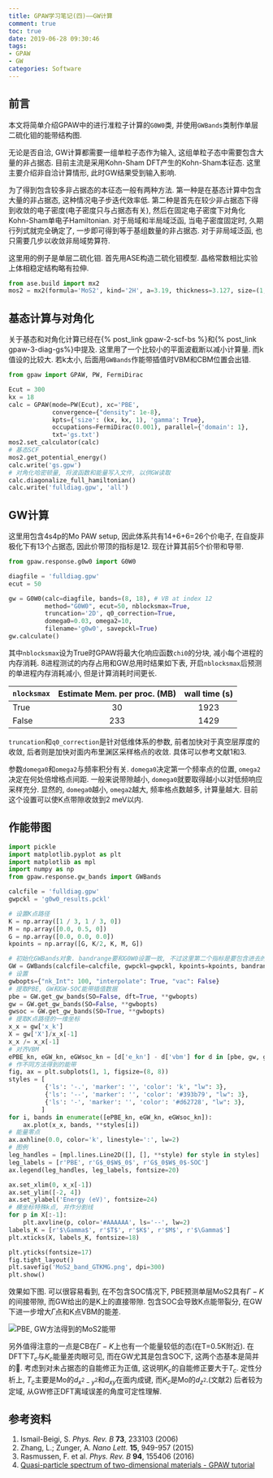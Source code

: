 ```yaml
---
title: GPAW学习笔记(四)——GW计算
comment: true
toc: true
date: 2019-06-28 09:30:46
tags:
- GPAW
- GW
categories: Software
---
```


## 前言

本文将简单介绍GPAW中的进行准粒子计算的`G0W0`类, 并使用`GWBands`类制作单层二硫化钼的能带结构图.<!--more-->

无论是否自洽, GW计算都需要一组单粒子态作为输入, 这组单粒子态中需要包含大量的非占据态. 目前主流是采用Kohn-Sham DFT产生的Kohn-Sham本征态. 这里主要介绍非自洽计算情形, 此时GW结果受到输入影响.

为了得到包含较多非占据态的本征态一般有两种方法. 第一种是在基态计算中包含大量的非占据态, 这种情况电子步迭代效率低. 第二种是首先在较少非占据态下得到收敛的电子密度(电子密度只与占据态有关), 然后在固定电子密度下对角化Kohn-Sham单电子Hamiltonian. 对于局域和半局域泛函, 当电子密度固定时, 久期行列式就完全确定了, 一步即可得到等于基组数量的非占据态. 对于非局域泛函, 也只需要几步以收敛非局域势算符.

这里用的例子是单层二硫化钼. 首先用ASE构造二硫化钼模型. 晶格常数相比实验上体相稳定结构略有拉伸.

```python
from ase.build import mx2
mos2 = mx2(formula='MoS2', kind='2H', a=3.19, thickness=3.127, size=(1, 1, 1), vacuum=5.0)
```

## 基态计算与对角化

关于基态和对角化计算已经在{% post_link gpaw-2-scf-bs %}和{% post_link gpaw-3-diag-gs%}中提及. 这里用了一个比较小的平面波截断以减小计算量. 而k值设的比较大. 若k太小, 后面用`GWBands`作能带插值时VBM和CBM位置会出错.

```python
from gpaw import GPAW, PW, FermiDirac

Ecut = 300
kx = 18
calc = GPAW(mode=PW(Ecut), xc='PBE',
            convergence={"density": 1e-8},
            kpts={'size': (kx, kx, 1), 'gamma': True},
            occupations=FermiDirac(0.001), parallel={'domain': 1},
            txt='gs.txt')
mos2.set_calculator(calc)
# 基态SCF
mos2.get_potential_energy()
calc.write('gs.gpw')
# 对角化哈密顿量, 将波函数和能量写入文件, 以供GW读取
calc.diagonalize_full_hamiltonian()
calc.write('fulldiag.gpw', 'all')
```

## GW计算

这里用包含4s4p的Mo PAW setup, 因此体系共有14+6+6=26个价电子, 在自旋非极化下有13个占据态, 因此价带顶的指标是12. 现在计算其前5个价带和导带.

```python
from gpaw.response.g0w0 import G0W0

diagfile = 'fulldiag.gpw'
ecut = 50

gw = G0W0(calc=diagfile, bands=(8, 18), # VB at index 12
          method="G0W0", ecut=50, nblocksmax=True,
          truncation='2D', q0_correction=True,
          domega0=0.03, omega2=10,
          filename='g0w0', savepckl=True)
gw.calculate()
```

其中`nblocksmax`设为True时GPAW将最大化响应函数`chi0`的分块, 减小每个进程的内存消耗. 8进程测试的内存占用和GW总用时结果如下表, 开启`nblocksmax`后预测的单进程内存消耗减小, 但是计算消耗时间更长.

| `nlocksmax` | Estimate Mem. per proc. (MB) | wall time (s) |
| :---------- | :--------------------------: | :-----------: |
| True        |              30              |     1923      |
| False       |             233              |     1429      |

`truncation`和`q0_correction`是针对低维体系的参数, 前者加快对于真空层厚度的收敛, 后者则是加快对面内布里渊区采样格点的收敛. 具体可以参考文献1和3.

参数`domega0`和`omega2`与频率积分有关. `domega0`决定第一个频率点的位置, `omega2`决定在何处倍增格点间距. 一般来说带隙越小, `domega0`就要取得越小以对低频响应采样充分.  显然的, `domega0`越小, `omega2`越大, 频率格点数越多, 计算量越大. 目前这个设置可以使K点带隙收敛到2 meV以内.

## 作能带图

```python
import pickle
import matplotlib.pyplot as plt
import matplotlib as mpl
import numpy as np
from gpaw.response.gw_bands import GWBands

calcfile = 'fulldiag.gpw'
gwpckl = 'g0w0_results.pckl'

# 设置K点路径
K = np.array([1 / 3, 1 / 3, 0])
M = np.array([0.0, 0.5, 0])
G = np.array([0.0, 0.0, 0.0])
kpoints = np.array([G, K/2, K, M, G])

# 初始化GWBands对象. bandrange要和G0W0设置一致, 不过这里第二个指标是要包含进去的
GW = GWBands(calcfile=calcfile, gwpckl=gwpckl, kpoints=kpoints, bandrange=(8,17))
# 设置
gwbopts={"nk_Int": 100, "interpolate": True, "vac": False}
# 提取PBE, GW和GW-SOC能带插值数据
pbe = GW.get_gw_bands(SO=False, dft=True, **gwbopts)
gw = GW.get_gw_bands(SO=False, **gwbopts)
gwsoc = GW.get_gw_bands(SO=True, **gwbopts)
# 提取K点路径的一维坐标
x_x = gw['x_k']
X = gw['X']/x_x[-1]
x_x /= x_x[-1]
# 对齐VBM
ePBE_kn, eGW_kn, eGWsoc_kn = [d['e_kn'] - d['vbm'] for d in [pbe, gw, gwsoc]]
# 作不同方法得到的能带
fig, ax = plt.subplots(1, 1, figsize=(8, 8))
styles = [
          {'ls': '-.', 'marker': '', 'color': 'k', "lw": 3},
          {'ls': '--', 'marker': '', 'color': '#393b79', "lw": 3},
          {'ls': '-', 'marker': '', 'color': '#d62728', "lw": 3},
         ]
for i, bands in enumerate([ePBE_kn, eGW_kn, eGWsoc_kn]):
    ax.plot(x_x, bands, **styles[i])
# 能量零点
ax.axhline(0.0, color='k', linestyle=':', lw=2)
# 图例
leg_handles = [mpl.lines.Line2D([], [], **style) for style in styles]
leg_labels = [r'PBE', r'G$_0$W$_0$', r'G$_0$W$_0$-SOC']
ax.legend(leg_handles, leg_labels, fontsize=20)

ax.set_xlim(0, x_x[-1])
ax.set_ylim([-2, 4])
ax.set_ylabel('Energy (eV)', fontsize=24)
# 横坐标特殊k点, 并作分割线
for p in X[:-1]:
    plt.axvline(p, color='#AAAAAA', ls='--', lw=2)
labels_K = [r'$\Gamma$', r'$T$', r'$K$', r'$M$', r'$\Gamma$']
plt.xticks(X, labels_K, fontsize=18)

plt.yticks(fontsize=17)
fig.tight_layout()
plt.savefig('MoS2_band_GTKMG.png', dpi=300)
plt.show()
```

效果如下图. 可以很容易看到, 在不包含SOC情况下, PBE预测单层MoS2具有$\Gamma-K$的间接带隙, 而GW给出的是K上的直接带隙. 包含SOC会导致K点能带裂分, 在GW下进一步增大$\Gamma$点和K点VBM的能差.

![PBE, GW方法得到的MoS2能带](MoS2_band_GTKMG.png)

另外值得注意的一点是CB在$\Gamma-K$上也有一个能量较低的态(在T=0.5K附近). 在DFT下$T_c$与$K_c$能量差肉眼可见, 而在GW尤其是包含SOC下, 这两个态基本是简并的. 考虑到对未占据态的自能修正为正值, 这说明$K_c$的自能修正要大于$T_c$. 定性分析上, $T_c$主要是Mo的$d_{x^2-y^2}$和$d_{xy}$在面内成键, 而$K_c$是Mo的$d_{z^2}$.(文献2) 后者较为定域, 从GW修正DFT离域误差的角度可定性理解.

## 参考资料

1. Ismail-Beigi, S. *Phys. Rev. B* **73**, 233103 (2006)
2. Zhang, L.; Zunger, A. *Nano Lett.* **15**, 949-957 (2015)
3. Rasmussen, F. et al. *Phys. Rev. B* **94**, 155406 (2016)
4. [Quasi-particle spectrum of two-dimensional materials - GPAW tutorial](https://wiki.fysik.dtu.dk/gpaw/tutorials/gw_tutorial/gw_tutorial.html#quasi-particle-spectrum-of-two-dimensional-materials)
